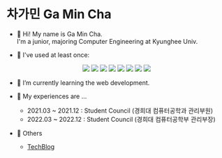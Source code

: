 <!--
- 👋 Hi, I’m @gmcha0323
- 👀 I’m interested in ...
- 🌱 I’m currently learning ...
- 💞️ I’m looking to collaborate on ...
- 📫 How to reach me ...
-->

<!---
gmcha0323/gmcha0323 is a ✨ special ✨ repository because its `README.md` (this file) appears on your GitHub profile.
You can click the Preview link to take a look at your changes.
--->

# 차가민 Ga Min Cha

- 👋 Hi! My name is Ga Min Cha. <br> I'm a junior, majoring Computer Engineering at Kyunghee Univ.

- 👀 I've used at least once:
<div align=center>
  <img src="https://img.shields.io/badge/Python-3776AB?style=flat&logo=Python&logoColor=white" />
  <img src="https://img.shields.io/badge/C++-00599C?style=flat&logo=C++&logoColor=white" />  
  <img src="https://img.shields.io/badge/C-A8B9CC?style=flat&logo=C&logoColor=white" />
  <img src="https://img.shields.io/badge/HTML5-E34F26?style=flat&logo=HTML5&logoColor=white" />
  <img src="https://img.shields.io/badge/CSS3-1572B6?style=flat&logo=CSS3&logoColor=white" />
  <img src="https://img.shields.io/badge/Javascript-F7DF1E?style=flat&logo=Javascript&logoColor=white" />
  <img src="https://img.shields.io/badge/React-61DAFB?style=flat&logo=React&logoColor=white" />
  <img src="https://img.shields.io/badge/Node.js-339933?style=flat&logo=Node.js&logoColor=white" />
</div>
	
- 🌱 I’m currently learning the web development.

- 💞️ My experiences are ... 
	- 2021.03 ~ 2021.12 : Student Council (경희대 컴퓨터공학과 관리부원)
	- 2022.03 ~ 2022.12 : Student Council (경희대 컴퓨터공학부 관리부장)

- 📂 Others
	- <a href="https://velog.io/@gamin0323">TechBlog</a>

<!-- [![Hits](https://hits.seeyoufarm.com/api/count/incr/badge.svg?url=https%3A%2F%2Fgithub.com%2Fgmcha0323&count_bg=%2379C83D&title_bg=%23555555&icon=&icon_color=%23E7E7E7&title=hits&edge_flat=false)](https://hits.seeyoufarm.com)
 -->
<!-- [![GitHub Streak](https://streak-stats.demolab.com/?user=gmcha0323)](https://git.io/streak-stats)
 -->
<!-- <img src="https://github-readme-stats.vercel.app/api/top-langs/?username=gmcha0323&layout=compact"><br><br> -->
<!-- <img src="https://github-readme-stats-five-black-vercel.app/api?username=gmcha0323&show_icons=true"> -->
